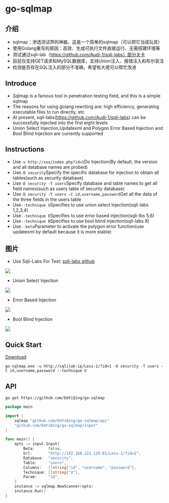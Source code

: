 # go-sqlmap

## 介绍

- sqlmap：渗透测试界的神器，这是一个简单的sqlmap（可以把它当成玩具）
- 使用Golang重写的原因：高效、生成可执行文件直接运行、无需搭建环境等
- 测试通过sqli-lab（https://github.com/Audi-1/sqli-labs）部分关卡
- 目前仅支持GET请求和MySQL数据库，支持Union注入、报错注入和布尔盲注
- 检测是否存在SQL注入的部分不准确，希望有大佬可以帮忙改进

## Introduce

- Sqlmap is a famous tool in penetration testing field, and this is a simple sqlmap
- The reasons for using golang rewriting are: high efficiency, generating executable files to run directly, etc
- At present, sqli-labs(https://github.com/Audi-1/sqli-labs) can be successfully injected into the first eight levels
- Union Select Injection,Updatexml and Polygon Error Based Injection and Bool Blind Injection are currently supported

## Instructions

- Use`-u http://xxx/index.php?id=1`Do Injection(By default, the version and all database names are probed)
- Use`-D security`Specify the specific database for injection to obtain all tables(such as security database)
- Use`-D security -T users`Specify database and table names to get all field names(such as users table of security database)
- Use`-D security -T users -C id,username,password`Get all the data of the three fields in the users table
- Use`--technique U`Specifies to use union select injection(sqli-labs 1,2,3,4)
- Use`--technique E`Specifies to use error based injection(sqli-lbs 5,6)
- Use`--technique B`Specifies to use bool blind injection(sqli-labs 8)
- Use`--beta`Parameter to activate the polygon error function(use updatexml by default because it is more stable)

## 图片

- Use Sqli-Labs For Test: [sqli-labs github](https://github.com/Audi-1/sqli-labs)

![](https://raw.githubusercontent.com/EmYiQing/go-sqlmap/master/img/demo.gif)

- Union Select Injection

![](https://raw.githubusercontent.com/EmYiQing/go-sqlmap/master/img/02.png)

- Error Based Injection

![](https://raw.githubusercontent.com/EmYiQing/go-sqlmap/master/img/01.png)

- Bool Blind Injection

![](https://raw.githubusercontent.com/EmYiQing/go-sqlmap/master/img/03.png)

## Quick Start

[Download](https://github.com/EmYiQing/go-sqlmap/releases)

```shell
go-sqlmap.exe -u http://sqlilab-ip/Less-1/?id=1 -D security -T users -C id,username,password --technique U
```

## API

```shell
go get https://github.com/EmYiQing/go-sqlmap
```

```go
package main

import (
	sqlmap "github.com/EmYiQing/go-sqlmap/api"
	"github.com/EmYiQing/go-sqlmap/input"
)

func main() {
	opts := input.Input{
		Beta:      false,
		Url:       "http://192.168.222.129:81/Less-1/?id=1",
		Database:  "security",
		Table:     "users",
		Columns:   []string{"id", "username", "password"},
		Technique: []string{"U"},
		Param:     "id",
	}
	instance := sqlmap.NewScanner(opts)
	instance.Run()
}
```


